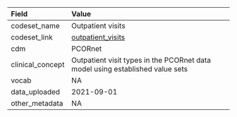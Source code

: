 |Field            |Value                                                                         |
|:----------------|:-----------------------------------------------------------------------------|
|codeset_name     |Outpatient visits                                                             |
|codeset_link     |[outpatient_visits](https://github.com/PEDSnet/Variable-Dictionary/blob/main/visit/outpatient_visits.csv)|
|cdm              |PCORnet                                                                       |
|clinical_concept |Outpatient visit types in the PCORnet data model using established value sets |
|vocab            |NA                                                                            |
|data_uploaded    |2021-09-01                                                                    |
|other_metadata   |NA                                                                            |
